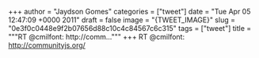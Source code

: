 
+++
author = "Jaydson Gomes"
categories = ["tweet"]
date = "Tue Apr 05 12:47:09 +0000 2011"
draft = false
image = "{TWEET_IMAGE}"
slug = "0e3f0c0448e9f2b07656d88c10c4c84567c6c315"
tags = ["tweet"]
title = """RT @cmilfont: http://comm..."""
+++
RT @cmilfont: http://communityjs.org/

